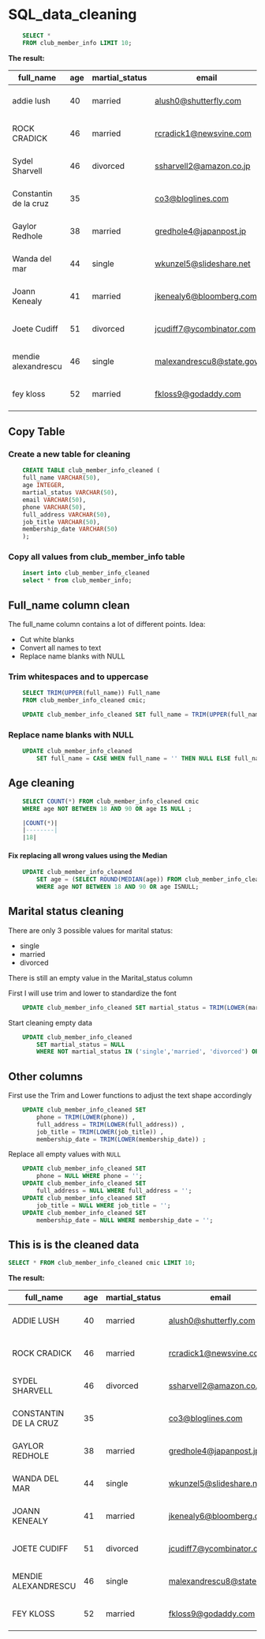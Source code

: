# SQL_data_cleaning

```sql
	SELECT *
	FROM club_member_info LIMIT 10;
```
**The result:**

|full_name|age|martial_status|email|phone|full_address|job_title|membership_date|
|---------|---|--------------|-----|-----|------------|---------|---------------|
|addie lush|40|married|alush0@shutterfly.com|254-389-8708|3226 Eastlawn Pass,Temple,Texas|Assistant Professor|7/31/2013|
|      ROCK CRADICK|46|married|rcradick1@newsvine.com|910-566-2007|4 Harbort Avenue,Fayetteville,North Carolina|Programmer III|5/27/2018|
|Sydel Sharvell|46|divorced|ssharvell2@amazon.co.jp|702-187-8715|4 School Place,Las Vegas,Nevada|Budget/Accounting Analyst I|10/6/2017|
|Constantin de la cruz|35||co3@bloglines.com|402-688-7162|6 Monument Crossing,Omaha,Nebraska|Desktop Support Technician|10/20/2015|
|  Gaylor Redhole|38|married|gredhole4@japanpost.jp|917-394-6001|88 Cherokee Pass,New York City,New York|Legal Assistant|5/29/2019|
|Wanda del mar       |44|single|wkunzel5@slideshare.net|937-467-6942|10864 Buhler Plaza,Hamilton,Ohio|Human Resources Assistant IV|3/24/2015|
|Joann Kenealy|41|married|jkenealy6@bloomberg.com|513-726-9885|733 Hagan Parkway,Cincinnati,Ohio|Accountant IV|4/17/2013|
|   Joete Cudiff|51|divorced|jcudiff7@ycombinator.com|616-617-0965|975 Dwight Plaza,Grand Rapids,Michigan|Research Nurse|11/16/2014|
|mendie alexandrescu|46|single|malexandrescu8@state.gov|504-918-4753|34 Delladonna Terrace,New Orleans,Louisiana|Systems Administrator III|3/12/1921|
| fey kloss|52|married|fkloss9@godaddy.com|808-177-0318|8976 Jackson Park,Honolulu,Hawaii|Chemical Engineer|11/5/2014|


## Copy Table
### Create a new table for cleaning

```sql
    CREATE TABLE club_member_info_cleaned (
	full_name VARCHAR(50),
	age INTEGER,
	martial_status VARCHAR(50),
	email VARCHAR(50),
	phone VARCHAR(50),
	full_address VARCHAR(50),
	job_title VARCHAR(50),
	membership_date VARCHAR(50)
    );
```

### Copy all values from club_member_info table

```sql
	insert into club_member_info_cleaned
	select * from club_member_info;
```

## Full_name column clean
 The full_name column contains a lot of different points. Idea:
- Cut white blanks
- Convert all names to text
- Replace name blanks with NULL

### Trim whitespaces and to uppercase

```sql
	SELECT TRIM(UPPER(full_name)) Full_name
	FROM club_member_info_cleaned cmic;

	UPDATE club_member_info_cleaned SET full_name = TRIM(UPPER(full_name));
```

### Replace name blanks with NULL

```sql
	UPDATE club_member_info_cleaned
		SET full_name = CASE WHEN full_name = '' THEN NULL ELSE full_name END;
```

## Age cleaning

```sql
	SELECT COUNT(*) FROM club_member_info_cleaned cmic 
	WHERE age NOT BETWEEN 18 AND 90 OR age IS NULL ;

	|COUNT(*)|
	|--------|
	|18|
```

#### Fix replacing all wrong values using the Median

```sql
	UPDATE club_member_info_cleaned
		SET age = (SELECT ROUND(MEDIAN(age)) FROM club_member_info_cleaned)
		WHERE age NOT BETWEEN 18 AND 90 OR age ISNULL;
```
## Marital status cleaning

There are only 3 possible values for marital status:
- single
- married
- divorced

There is still an empty value in the Marital_status column

First I will use trim and lower to standardize the font

```sql
	UPDATE club_member_info_cleaned SET martial_status = TRIM(LOWER(martial_status));
```
Start cleaning empty data

```sql
	UPDATE club_member_info_cleaned 
		SET martial_status = NULL 
		WHERE NOT martial_status IN ('single','married', 'divorced') OR  martial_status ISNULL ;
```

## Other columns

First use the Trim and Lower functions to adjust the text shape accordingly

```sql
	UPDATE club_member_info_cleaned SET 
		phone = TRIM(LOWER(phone)) ,
		full_address = TRIM(LOWER(full_address)) ,
		job_title = TRIM(LOWER(job_title)) ,
		membership_date = TRIM(LOWER(membership_date)) ;
```
Replace all empty values with `NULL`

```sql
	UPDATE club_member_info_cleaned SET 
		phone = NULL WHERE phone = '';
	UPDATE club_member_info_cleaned SET 
		full_address = NULL WHERE full_address = '';
	UPDATE club_member_info_cleaned SET 
		job_title = NULL WHERE job_title = '';
	UPDATE club_member_info_cleaned SET 
		membership_date = NULL WHERE membership_date = '';
```

## This is is the cleaned data

```sql
SELECT * FROM club_member_info_cleaned cmic LIMIT 10;
```
**The result:**

|full_name|age|martial_status|email|phone|full_address|job_title|membership_date|
|---------|---|--------------|-----|-----|------------|---------|---------------|
|ADDIE LUSH|40|married|alush0@shutterfly.com|254-389-8708|3226 eastlawn pass,temple,texas|assistant professor|7/31/2013|
|ROCK CRADICK|46|married|rcradick1@newsvine.com|910-566-2007|4 harbort avenue,fayetteville,north carolina|programmer iii|5/27/2018|
|SYDEL SHARVELL|46|divorced|ssharvell2@amazon.co.jp|702-187-8715|4 school place,las vegas,nevada|budget/accounting analyst i|10/6/2017|
|CONSTANTIN DE LA CRUZ|35||co3@bloglines.com|402-688-7162|6 monument crossing,omaha,nebraska|desktop support technician|10/20/2015|
|GAYLOR REDHOLE|38|married|gredhole4@japanpost.jp|917-394-6001|88 cherokee pass,new york city,new york|legal assistant|5/29/2019|
|WANDA DEL MAR|44|single|wkunzel5@slideshare.net|937-467-6942|10864 buhler plaza,hamilton,ohio|human resources assistant iv|3/24/2015|
|JOANN KENEALY|41|married|jkenealy6@bloomberg.com|513-726-9885|733 hagan parkway,cincinnati,ohio|accountant iv|4/17/2013|
|JOETE CUDIFF|51|divorced|jcudiff7@ycombinator.com|616-617-0965|975 dwight plaza,grand rapids,michigan|research nurse|11/16/2014|
|MENDIE ALEXANDRESCU|46|single|malexandrescu8@state.gov|504-918-4753|34 delladonna terrace,new orleans,louisiana|systems administrator iii|3/12/1921|
|FEY KLOSS|52|married|fkloss9@godaddy.com|808-177-0318|8976 jackson park,honolulu,hawaii|chemical engineer|11/5/2014|


